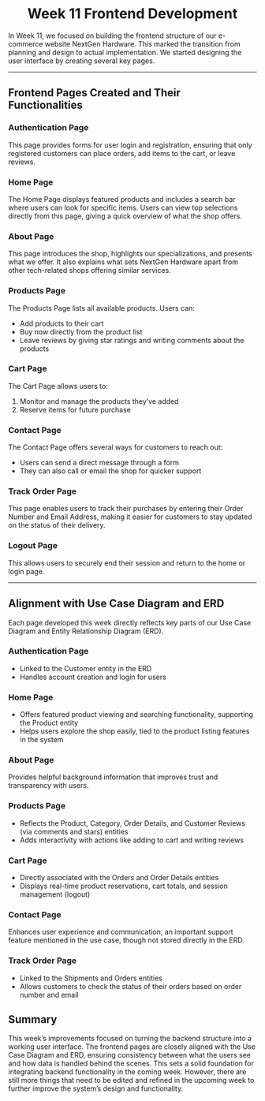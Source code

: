 <div align="center">

# Week 11 Frontend Development
</div>

In Week 11, we focused on building the frontend structure of our e-commerce website NextGen Hardware. This marked the transition from planning and design to actual implementation. We started designing the user interface by creating several key pages.

---

## Frontend Pages Created and Their Functionalities

### Authentication Page

This page provides forms for user login and registration, ensuring that only registered customers can place orders, add items to the cart, or leave reviews.

### Home Page

The Home Page displays featured products and includes a search bar where users can look for specific items. Users can view top selections directly from this page, giving a quick overview of what the shop offers.

### About Page

This page introduces the shop, highlights our specializations, and presents what we offer. It also explains what sets NextGen Hardware apart from other tech-related shops offering similar services.

### Products Page

The Products Page lists all available products. Users can:
    
* Add products to their cart
* Buy now directly from the product list
* Leave reviews by giving star ratings and writing comments about the products

### Cart Page

The Cart Page allows users to:

1.  Monitor and manage the products they’ve added
2.  Reserve items for future purchase

### Contact Page

The Contact Page offers several ways for customers to reach out:

* Users can send a direct message through a form
* They can also call or email the shop for quicker support

### Track Order Page

This page enables users to track their purchases by entering their Order Number and Email Address, making it easier for customers to stay updated on the status of their delivery.

### Logout Page

This allows users to securely end their session and return to the home or login page.

---

## Alignment with Use Case Diagram and ERD
</div>

Each page developed this week directly reflects key parts of our Use Case Diagram and Entity Relationship Diagram (ERD).

### Authentication Page

* Linked to the Customer entity in the ERD
* Handles account creation and login for users

### Home Page

* Offers featured product viewing and searching functionality, supporting the Product entity
* Helps users explore the shop easily, tied to the product listing features in the system

### About Page

Provides helpful background information that improves trust and transparency with users.

### Products Page

* Reflects the Product, Category, Order Details, and Customer Reviews (via comments and stars) entities
* Adds interactivity with actions like adding to cart and writing reviews
  
### Cart Page

* Directly associated with the Orders and Order Details entities
* Displays real-time product reservations, cart totals, and session management (logout)

### Contact Page

Enhances user experience and communication, an important support feature mentioned in the use case, though not stored directly in the ERD.

### Track Order Page

* Linked to the Shipments and Orders entities
* Allows customers to check the status of their orders based on order number and email

## Summary

This week’s improvements focused on turning the backend structure into a working user interface. The frontend pages are closely aligned with the Use Case Diagram and ERD, ensuring consistency between what the users see and how data is handled behind the scenes. This sets a solid foundation for integrating backend functionality in the coming week. However, there are still more things that need to be edited and refined in the upcoming week to further improve the system’s design and functionality.
